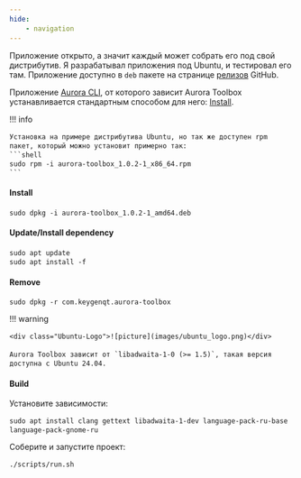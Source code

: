 ```yaml
---
hide:
    - navigation
---
```


Приложение открыто, а значит каждый может собрать его под свой дистрибутив.
Я разрабатывал приложения под Ubuntu, и тестировал его там.
Приложение доступно в `deb` пакете на странице [релизов](https://github.com/keygenqt/aurora-toolbox/releases) GitHub.

Приложение [Aurora CLI](https://keygenqt.github.io/aurora-cli), от которого зависит Aurora Toolbox устанавливается стандартным способом для него:
[Install](https://keygenqt.github.io/aurora-cli/install/).

!!! info

    Установка на примере дистрибутива Ubuntu, но так же доступен rpm пакет, который можно установит примерно так:
    ```shell
    sudo rpm -i aurora-toolbox_1.0.2-1_x86_64.rpm
    ```


#### Install

```shell
sudo dpkg -i aurora-toolbox_1.0.2-1_amd64.deb
```

#### Update/Install dependency

```shell
sudo apt update
sudo apt install -f
```

#### Remove

```shell
sudo dpkg -r com.keygenqt.aurora-toolbox
```

!!! warning

    <div class="Ubuntu-Logo">![picture](images/ubuntu_logo.png)</div>

    Aurora Toolbox зависит от `libadwaita-1-0 (>= 1.5)`, такая версия доступна с Ubuntu 24.04.

#### Build

Установите зависимости:

```shell
sudo apt install clang gettext libadwaita-1-dev language-pack-ru-base language-pack-gnome-ru
```

Соберите и запустите проект:

```shell
./scripts/run.sh
```
